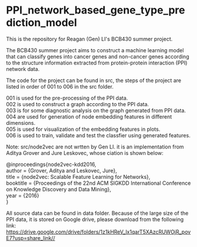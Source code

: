 # PPI_network_based_gene_type_prediction_model
This is the repository for Reagan (Gen) LI's BCB430 summer project.

The BCB430 summer project aims to construct a machine learning model that can classify genes into cancer genes and non-cancer genes according to the structure information extracted from protein-protein interaction (PPI) network data.

The code for the project can be found in src, the steps of the project are listed in order of 001 to 006 in the src folder.


001 is used for the pre-processing of the PPI data.  
002 is used to construct a graph according to the PPI data.  
003 is for some diagnostic analysis on the graph generated from PPI data.  
004 are used for generation of node embedding features in different dimensions.  
005 is used for visualization of the embedding features in plots.  
006 is used to train, validate and test the classfier using generated features.


Note: src/node2vec are not wrtten by Gen LI. it is an implementation from Aditya Grover and Jure Leskovec, whose ciation is shown below:

@inproceedings{node2vec-kdd2016,  
author = {Grover, Aditya and Leskovec, Jure},  
 title = {node2vec: Scalable Feature Learning for Networks},  
 booktitle = {Proceedings of the 22nd ACM SIGKDD International Conference on Knowledge Discovery and Data Mining},  
 year = {2016}  
}



All source data can be found in data folder. Because of the large size of the PPI data, it is stored on Google drive, please download from the following link: https://drive.google.com/drive/folders/1z1kHReV_lx1qarT5XAzcRUWOjR_povE7?usp=share_link//
